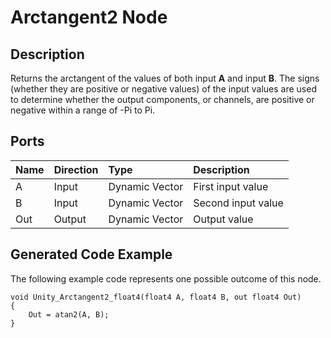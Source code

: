 # Arctangent2 Node

## Description

Returns the arctangent of the values of both input **A** and input **B**. The signs (whether they are positive or negative values) of the input values are used to determine whether the output components, or channels, are positive or negative within a range of -Pi to Pi.

## Ports

| Name        | Direction           | Type  | Description |
|:------------ |:-------------|:-----|:---|
| A      | Input | Dynamic Vector | First input value |
| B      | Input | Dynamic Vector | Second input value |
| Out | Output      |    Dynamic Vector | Output value |

## Generated Code Example

The following example code represents one possible outcome of this node.

```
void Unity_Arctangent2_float4(float4 A, float4 B, out float4 Out)
{
    Out = atan2(A, B);
}
```
